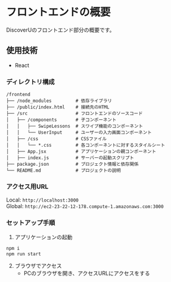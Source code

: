 # フロントエンドの概要
DiscoverUのフロントエンド部分の概要です。

## 使用技術
- React

### ディレクトリ構成
```
/frontend
├── /node_modules         # 依存ライブラリ
├── /public/index.html    # 接続先のHTML
├── /src                  # フロントエンドのソースコード
│   ├── /components       # 子コンポーネント
│   │   ├── SwipeLessons  # スワイプ機能のコンポーネント
│   │   └── UserInput     # ユーザーの入力画面コンポーネント
│   ├── /css              # CSSファイル
│   │   └── *.css         # 各コンポーネントに対するスタイルシート
│   ├── App.jsx           # アプリケーションの親コンポーネント
│   ├── index.js          # サーバーの起動スクリプト
├── package.json          # プロジェクト情報と依存関係
└── README.md             # プロジェクトの説明
```

### アクセス用URL
Local:   `http://localhost:3000` <br />
Global:  `http://ec2-23-22-12-178.compute-1.amazonaws.com:3000`

### セットアップ手順
1. アプリケーションの起動
```bash
npm i
npm run start
```
2. ブラウザでアクセス
   - PCのブラウザを開き、アクセスURLにアクセスをする